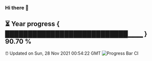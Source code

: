 ### Hi there 👋
⏳ Year progress { ███████████████████████████▁▁▁ } 90.70 %
---
⏰ Updated on Sun, 28 Nov 2021 00:54:22 GMT
![Progress Bar CI](https://github.com/liununu/liununu/workflows/Progress%20Bar%20CI/badge.svg)
